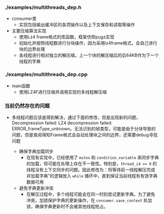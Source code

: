 ### ./examples/multithreads_dep.h

- consumer类
	- 实现包括输出缓冲区的各项操作以及上下文保存和读取等操作
- 主要压缩算法实现
	- 使用Lz4 frame格式的库函数，框架仿照pugz实现
	- 初始化并按照线程数进行分块操作，因为采用lz4frame格式，会自己进行块的边界处理
	- 各线程进行相对独立的解压缩，上一个块的解压缩后的后64KB作为下一个线程的字典
### ./examples/multithreads_dep.cpp
- main函数
	- 使用LZ4F进行压缩并调用实现的多线程解压缩
### 当前仍然存在的问题
- 多线程问题应该是得到解决，通过下面的修改，但是出现新的问题，Decompression failed: LZ4 decompression failed: ERROR_frameType_unknown，无法识别的帧类型，可能是由于分块导致的问题，但是查阅得知Frame格式会自动处理块之间的边界，还需要debug寻找问题

	- 确保字典加载同步
		- 在现有实现中，已经使用了 `mutex` 和 `condition_variable` 来同步字典的加载，但可能在处理上存在不一致性。特别是，`thread_id == 0` 的线程没有上下文同步的问题。因此修改为：将等待前一线程解压完成并加载字典”的逻辑放入 `while` 循环中，直到保证当前线程有有效字典数据可用
	- 避免字典更新冲突
		- 在解压过程中，多个线程可能会在同一时刻尝试更新字典。为了避免冲突，加锁保护字典的更新操作，在 `consumer.save_context` 处加锁，确保字典更新时不会被其他线程抢占。
